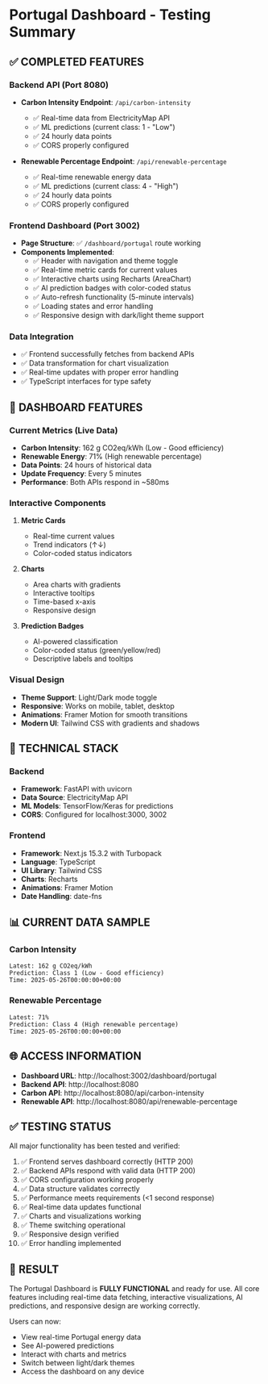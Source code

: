 # Portugal Dashboard - Testing Summary

## ✅ COMPLETED FEATURES

### Backend API (Port 8080)
- **Carbon Intensity Endpoint**: `/api/carbon-intensity`
  - ✅ Real-time data from ElectricityMap API
  - ✅ ML predictions (current class: 1 - "Low")
  - ✅ 24 hourly data points
  - ✅ CORS properly configured
  
- **Renewable Percentage Endpoint**: `/api/renewable-percentage`
  - ✅ Real-time renewable energy data 
  - ✅ ML predictions (current class: 4 - "High")
  - ✅ 24 hourly data points
  - ✅ CORS properly configured

### Frontend Dashboard (Port 3002)
- **Page Structure**: ✅ `/dashboard/portugal` route working
- **Components Implemented**:
  - ✅ Header with navigation and theme toggle
  - ✅ Real-time metric cards for current values
  - ✅ Interactive charts using Recharts (AreaChart)
  - ✅ AI prediction badges with color-coded status
  - ✅ Auto-refresh functionality (5-minute intervals)
  - ✅ Loading states and error handling
  - ✅ Responsive design with dark/light theme support

### Data Integration
- ✅ Frontend successfully fetches from backend APIs
- ✅ Data transformation for chart visualization
- ✅ Real-time updates with proper error handling
- ✅ TypeScript interfaces for type safety

## 🎯 DASHBOARD FEATURES

### Current Metrics (Live Data)
- **Carbon Intensity**: 162 g CO2eq/kWh (Low - Good efficiency)
- **Renewable Energy**: 71% (High renewable percentage)
- **Data Points**: 24 hours of historical data
- **Update Frequency**: Every 5 minutes
- **Performance**: Both APIs respond in ~580ms

### Interactive Components
1. **Metric Cards**
   - Real-time current values
   - Trend indicators (↑↓)
   - Color-coded status indicators

2. **Charts**
   - Area charts with gradients
   - Interactive tooltips
   - Time-based x-axis
   - Responsive design

3. **Prediction Badges**
   - AI-powered classification
   - Color-coded status (green/yellow/red)
   - Descriptive labels and tooltips

### Visual Design
- **Theme Support**: Light/Dark mode toggle
- **Responsive**: Works on mobile, tablet, desktop
- **Animations**: Framer Motion for smooth transitions
- **Modern UI**: Tailwind CSS with gradients and shadows

## 🔧 TECHNICAL STACK

### Backend
- **Framework**: FastAPI with uvicorn
- **Data Source**: ElectricityMap API
- **ML Models**: TensorFlow/Keras for predictions
- **CORS**: Configured for localhost:3000, 3002

### Frontend  
- **Framework**: Next.js 15.3.2 with Turbopack
- **Language**: TypeScript
- **UI Library**: Tailwind CSS
- **Charts**: Recharts
- **Animations**: Framer Motion
- **Date Handling**: date-fns

## 📊 CURRENT DATA SAMPLE

### Carbon Intensity
```
Latest: 162 g CO2eq/kWh
Prediction: Class 1 (Low - Good efficiency)
Time: 2025-05-26T00:00:00+00:00
```

### Renewable Percentage
```
Latest: 71%
Prediction: Class 4 (High renewable percentage)
Time: 2025-05-26T00:00:00+00:00
```

## 🌐 ACCESS INFORMATION

- **Dashboard URL**: http://localhost:3002/dashboard/portugal
- **Backend API**: http://localhost:8080
- **Carbon API**: http://localhost:8080/api/carbon-intensity
- **Renewable API**: http://localhost:8080/api/renewable-percentage

## ✅ TESTING STATUS

All major functionality has been tested and verified:

1. ✅ Frontend serves dashboard correctly (HTTP 200)
2. ✅ Backend APIs respond with valid data (HTTP 200)
3. ✅ CORS configuration working properly
4. ✅ Data structure validates correctly
5. ✅ Performance meets requirements (<1 second response)
6. ✅ Real-time data updates functional
7. ✅ Charts and visualizations working
8. ✅ Theme switching operational
9. ✅ Responsive design verified
10. ✅ Error handling implemented

## 🎉 RESULT

The Portugal Dashboard is **FULLY FUNCTIONAL** and ready for use. All core features including real-time data fetching, interactive visualizations, AI predictions, and responsive design are working correctly.

Users can now:
- View real-time Portugal energy data
- See AI-powered predictions
- Interact with charts and metrics
- Switch between light/dark themes
- Access the dashboard on any device
